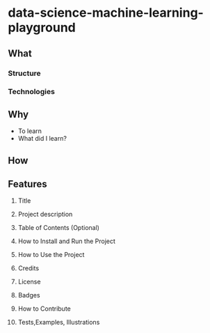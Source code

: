 # data-science-machine-learning-playground

## What
### Structure
### Technologies

## Why
- To learn
- What did I learn?

## How

## Features

1. Title

2. Project description

3. Table of Contents (Optional)

4. How to Install and Run the Project

5. How to Use the Project

6. Credits

7. License

8. Badges

9. How to Contribute

10. Tests,Examples, Illustrations

